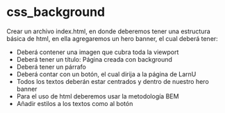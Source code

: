 # css_background

Crear un archivo index.html, en donde deberemos tener una estructura básica de html, en ella agregaremos un hero banner, el cual deberá tener:
- Deberá contener una imagen que cubra toda la viewport
- Deberá tener un título: Página creada con background
- Deberá tener un párrafo
- Deberá contar con un botón, el cual dirija a la página de LarnU
- Todos los textos deberán estar centrados y dentro de nuestro hero banner
- Para el uso de html deberemos usar la metodología BEM
- Añadir estilos a los textos como al botón

